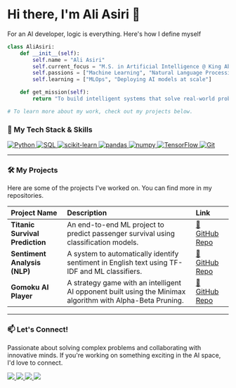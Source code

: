 # Hi there, I'm Ali Asiri 👋

For an AI developer, logic is everything. Here's how I define myself

```python
class AliAsiri:
    def __init__(self):
        self.name = "Ali Asiri"
        self.current_focus = "M.S. in Artificial Intelligence @ King Abdulaziz University"
        self.passions = ["Machine Learning", "Natural Language Processing", "Strategic Game AI"]
        self.learning = ["MLOps", "Deploying AI models at scale"]

    def get_mission(self):
        return "To build intelligent systems that solve real-world problems."

# To learn more about my work, check out my projects below.

```
### 🚀 My Tech Stack & Skills

<p align="left">
  <a href="https://www.python.org" target="_blank"> 
    <img src="https://img.shields.io/badge/Python-3776AB?style=plastic&logo=python&logoColor=white" alt="Python" />
  </a>
  <a href="https://www.mysql.com/" target="_blank">
    <img src="https://img.shields.io/badge/SQL-005C84?style=plastic&logo=mysql&logoColor=white" alt="SQL" />
  </a>
  <a href="https://scikit-learn.org/" target="_blank"> 
    <img src="https://img.shields.io/badge/scikit--learn-F7931E?style=plastic&logo=scikit-learn&logoColor=white" alt="scikit-learn" />
  </a>
  <a href="https://pandas.pydata.org/" target="_blank">
    <img src="https://img.shields.io/badge/Pandas-150458?style=plastic&logo=pandas&logoColor=white" alt="pandas" />
  </a>
   <a href="https://numpy.org/" target="_blank">
    <img src="https://img.shields.io/badge/NumPy-013243?style=plastic&logo=numpy&logoColor=white" alt="numpy" />
  </a>
  <a href="https://www.tensorflow.org" target="_blank">
    <img src="https://img.shields.io/badge/TensorFlow-FF6F00?style=plastic&logo=TensorFlow&logoColor=white" alt="TensorFlow" />
  </a>
   <a href="https://git-scm.com/" target="_blank">
    <img src="https://img.shields.io/badge/Git-F05032?style=plastic&logo=git&logoColor=white" alt="Git" />
  </a>
</p>

---

### 🛠️ My Projects

Here are some of the projects I've worked on. You can find more in my repositories.

| Project Name | Description | Link |
| :--- | :--- | :--- |
| **Titanic Survival Prediction** | An end-to-end ML project to predict passenger survival using classification models. | [🔗 GitHub Repo](https://github.com/AlAsiri-Ali/MachineLearning-TitanicSurvival) |
| **Sentiment Analysis (NLP)** | A system to automatically identify sentiment in English text using TF-IDF and ML classifiers. | [🔗 GitHub Repo](https://github.com/AlAsiri-Ali/NLP_sentiment-analysis) |
| **Gomoku AI Player** | A strategy game with an intelligent AI opponent built using the Minimax algorithm with Alpha-Beta Pruning. | [🔗 GitHub Repo](https://github.com/AlAsiri-Ali/GomokuMaster) |

---

### 📫 Let's Connect!

Passionate about solving complex problems and collaborating with innovative minds. If you're working on something exciting in the AI space, I'd love to connect.

<p align="left">
  <a href="https://www.linkedin.com/in/ali-asiri-b85038206/" target="_blank">
    <img src="https://img.shields.io/badge/LinkedIn-0077B5?style=plastic&logo=linkedin&logoColor=white" />
  </a>
  <a href="https://x.com/Ali_M_Asiri" target="_blank">
    <img src="https://img.shields.io/badge/X-000000?style=plastic&logo=x&logoColor=white" />
  </a>
  <a href="https://alasiri-ali.github.io/" target="_blank">
    <img src="https://img.shields.io/badge/Portfolio-25D366?style=plastic&logo=About.me&logoColor=white" />
  </a>
  <a href="mailto:aliasiri.dev@gmail.com">
    <img src="https://img.shields.io/badge/Email-D14836?style=plastic&logo=gmail&logoColor=white" />
  </a>
</p>
